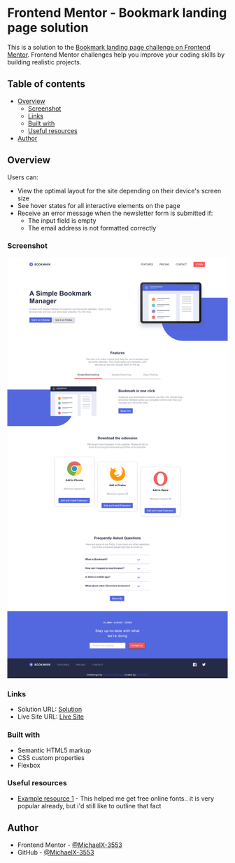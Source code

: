 # Frontend Mentor - Bookmark landing page solution

This is a solution to the [Bookmark landing page challenge on Frontend Mentor](https://www.frontendmentor.io/challenges/bookmark-landing-page-5d0b588a9edda32581d29158). Frontend Mentor challenges help you improve your coding skills by building realistic projects.

## Table of contents

- [Overview](#overview)
  - [Screenshot](#screenshot)
  - [Links](#links)
  - [Built with](#built-with)
  - [Useful resources](#useful-resources)
- [Author](#author)

## Overview

Users can:

- View the optimal layout for the site depending on their device's screen size
- See hover states for all interactive elements on the page
- Receive an error message when the newsletter form is submitted if:
  - The input field is empty
  - The email address is not formatted correctly

### Screenshot

![](./screenshot.jpg)

### Links

- Solution URL: [Solution](https://github.com/MichaelX-3553/Bookmark-MichaelX)
- Live Site URL: [Live Site](https://bookmark-michaelx.netlify.app)

### Built with

- Semantic HTML5 markup
- CSS custom properties
- Flexbox

### Useful resources

- [Example resource 1](https://www.fonts.google.com) - This helped me get free online fonts.. it is very popular already, but i'd still like to outline that fact

## Author

- Frontend Mentor - [@MichaelX-3553](https://www.frontendmentor.io/profile/MichaelX-3553)
- GitHub - [@MichaelX-3553](https://github.com/MichaelX-3553)
